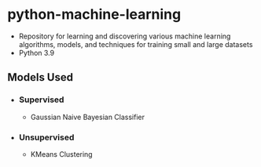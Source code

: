 # python-machine-learning
- Repository for learning and discovering various machine learning algorithms, models, and techniques for training small and large datasets
- Python 3.9
## Models Used
- ### Supervised
  - Gaussian Naive Bayesian Classifier
- ### Unsupervised
  - KMeans Clustering
